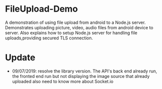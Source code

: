FileUpload-Demo
===============

A demonstration of using file upload from android to a Node.js server. Demonstrates uploading picture, video, audio files from android device to server. Also explains how to setup Node.js server for handling file uploads,providing secured TLS connection.

# Update # 
* 09/07/2019: resolve the library version. The API's back end already run, the fronted end run but not displaying the image source that already uploaded also need to know more about Socket.io